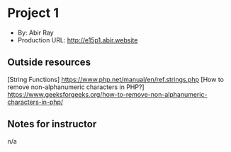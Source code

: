 # Project 1
+ By: Abir Ray
+ Production URL: <http://e15p1.abir.website>

## Outside resources
[String Functions] <https://www.php.net/manual/en/ref.strings.php>
[How to remove non-alphanumeric characters in PHP?] <https://www.geeksforgeeks.org/how-to-remove-non-alphanumeric-characters-in-php/>

## Notes for instructor
n/a
